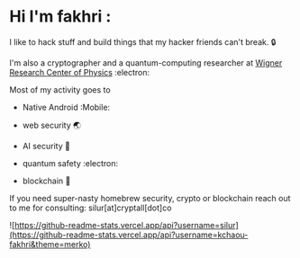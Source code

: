 # Hi I'm fakhri :

I like to hack stuff and build things that my hacker friends can't break. :lock:

I'm also a cryptographer and a quantum-computing researcher at [Wigner Research Center of Physics](https://wigner.hu/) :electron:

Most of my activity goes to 

- Native Android :Mobile:

- web security :earth_asia:

- AI security :robot:

- quantum safety :electron:

- blockchain :link:

If you need super-nasty homebrew security, crypto or blockchain reach out to me for consulting: silur[at]cryptall[dot]co

![https://github-readme-stats.vercel.app/api?username=silur](https://github-readme-stats.vercel.app/api?username=kchaou-fakhri&theme=merko)
